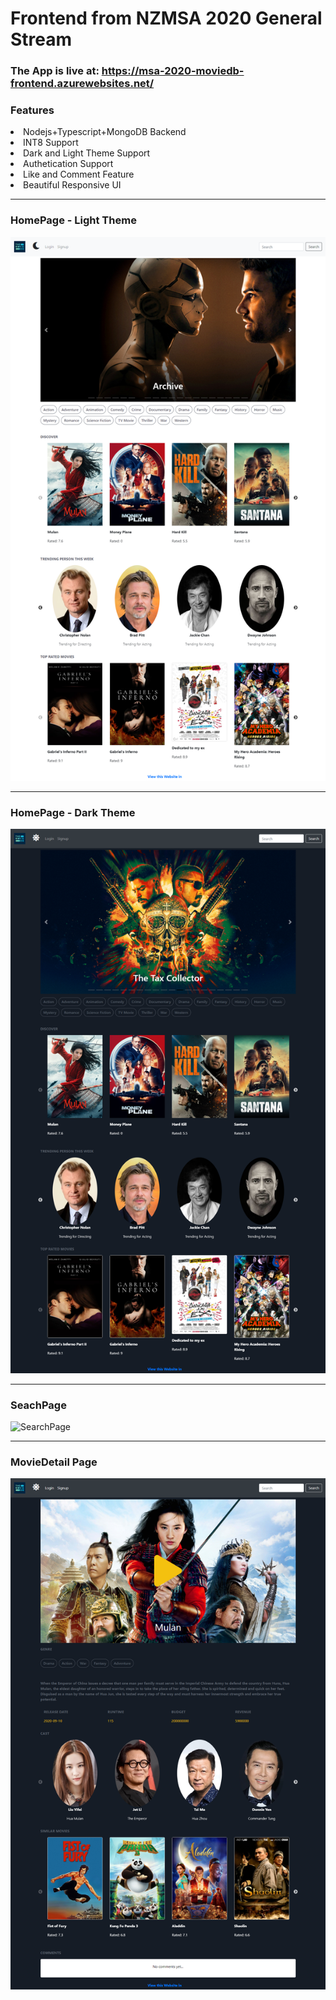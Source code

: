 # Frontend from NZMSA 2020 General Stream

### The App is live at: https://msa-2020-moviedb-frontend.azurewebsites.net/

### Features
<li>Nodejs+Typescript+MongoDB Backend</li>
<li>INT8 Support</li>
<li>Dark and Light Theme Support</li>
<li>Authetication Support</li>
<li>Like and Comment Feature</li>
<li>Beautiful Responsive UI</li>

<hr />

### HomePage - Light Theme

![HomePageLightTheme](./images/HomePageLightTheme.png)

<hr />

### HomePage - Dark Theme

![HomePageDarkTheme](./images/HomePageDarkTheme.png)

<hr />

### SeachPage

![SearchPage](./images/SearchPage.png)

<hr />

### MovieDetail Page

![MovieDetailPage](./images/MovieDetailPage.png)
